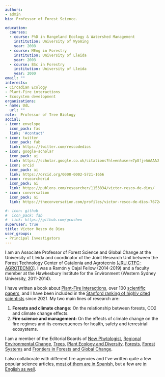 ```yaml
---
authors:
- admin
bio: Professor of Forest Science. 

education:
  courses:
  - course: PhD in Rangeland Ecology & Watershed Management
    institution: University of Wyoming
    year: 2008
  - course: MEng in Forestry
    institution: University of Lleida
    year: 2003
  - course: BSc in Forestry
    institution: University of Lleida
    year: 2000
email: ""
interests:
- Circadian Ecology
- Plant-Fire interactions
- Ecosystem development
organizations:
- name: UdL
  url: ""
role:  Professor of Tree Biology
social:
- icon: envelope
  icon_pack: fas
  link: '#contact'
- icon: twitter
  icon_pack: fab
  link: https://twitter.com/rescodedios
- icon: google-scholar
  icon_pack: ai
  link: https://scholar.google.co.uk/citations?hl=en&user=7pGfjeAAAAAJ
- icon: orcid
  icon_pack: ai
  link: https://orcid.org/0000-0002-5721-1656
- icon: researcherid
  icon_pack: ai
  link: https://publons.com/researcher/1153834/victor-resco-de-dios/
- icon: conversation
  icon_pack: ai
  link: https://theconversation.com/profiles/victor-resco-de-dios-767249/articles

#- icon: github
#  icon_pack: fab
#  link: https://github.com/gcushen
superuser: true
title: Víctor Resco de Dios
user_groups:
- Principal Investigators
---
```



I am an Associate Professor of Forest Science and Global Change at the University of Lleida and coordinator of the Joint Research Unit between the Forest Technology Center of Catalonia and Agrotecnio [(JRU CTFC-AGROTECNIO)](https://jru.agrotecnio.ctfc.cat).
I was a Ramón y Cajal Fellow (2014-2019) and a faculty member at the Hawkesbury Institute for the Environment (Western Sydney University, 2011-2014). 

I have written a book about [Plant-Fire Interactions](https://www.rescodedios.com/publication/rescode-dios-2020/), over 100 [scientific papers](https://www.rescodedios.com/publication/), and I have been included in the
[Stanford ranking of highly cited scientists](https://elsevier.digitalcommonsdata.com/datasets/btchxktzyw) since 2021. My two main lines of research are:


1)  **Forests and climate change:** On the relationship between forests, CO2 and climate change effects. 
2) **Fire science and management:** On the effects of climate change on the fire regimes and its consequences for health, safety and terrestrial ecosystems. 

I am a member of the Editorial Boards of [New Phytologist](https://nph.onlinelibrary.wiley.com/journal/14698137), [Regional Environmental Change](https://www.springer.com/journal/10113), [Trees](https://www.springer.com/journal/468), [Plant Ecology and Diversity](https://www.tandfonline.com/loi/tped20), [Forests](https://www.mdpi.com/journal/forests), [Forest Systems](http://revistas.inia.es/index.php/fs) and [Frontiers in Forests and Global Change](https://www.frontiersin.org/journals/forests-and-global-change). 

I also collaborate with different fire agencies and I've written quite a few popular science articles, [most of them are in Spanish](https://www.rescodedios.com/es/prensa/), but a few are [in English as well](#outreach).
